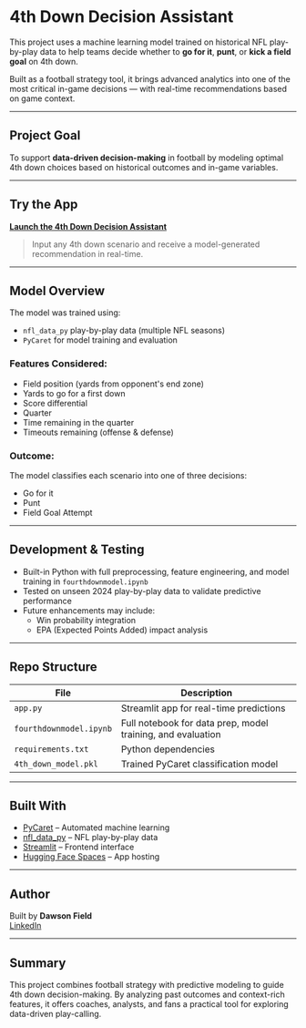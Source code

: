 # 4th Down Decision Assistant

This project uses a machine learning model trained on historical NFL play-by-play data to help teams decide whether to **go for it**, **punt**, or **kick a field goal** on 4th down.

Built as a football strategy tool, it brings advanced analytics into one of the most critical in-game decisions — with real-time recommendations based on game context.

---

## Project Goal

To support **data-driven decision-making** in football by modeling optimal 4th down choices based on historical outcomes and in-game variables.

---

## Try the App

[**Launch the 4th Down Decision Assistant**](https://dawsonfield-4th-down-decision-model.hf.space)  

> Input any 4th down scenario and receive a model-generated recommendation in real-time.

---

## Model Overview

The model was trained using:
- `nfl_data_py` play-by-play data (multiple NFL seasons)
- `PyCaret` for model training and evaluation

### Features Considered:
- Field position (yards from opponent's end zone)
- Yards to go for a first down
- Score differential
- Quarter
- Time remaining in the quarter
- Timeouts remaining (offense & defense)

### Outcome:
The model classifies each scenario into one of three decisions:
- Go for it
- Punt
- Field Goal Attempt

---

## Development & Testing

- Built-in Python with full preprocessing, feature engineering, and model training in `fourthdownmodel.ipynb`
- Tested on unseen 2024 play-by-play data to validate predictive performance
- Future enhancements may include:
  - Win probability integration
  - EPA (Expected Points Added) impact analysis

---

## Repo Structure

| File | Description |
|------|-------------|
| `app.py` | Streamlit app for real-time predictions |
| `fourthdownmodel.ipynb` | Full notebook for data prep, model training, and evaluation |
| `requirements.txt` | Python dependencies |
| `4th_down_model.pkl` | Trained PyCaret classification model |

---

## Built With

- [PyCaret](https://pycaret.org/) – Automated machine learning
- [nfl_data_py](https://github.com/nflverse/nfl_data_py) – NFL play-by-play data
- [Streamlit](https://streamlit.io/) – Frontend interface
- [Hugging Face Spaces](https://huggingface.co/spaces) – App hosting

---

## Author

Built by **Dawson Field**  
[LinkedIn](https://www.linkedin.com/in/dawson-field)  

---

## Summary

This project combines football strategy with predictive modeling to guide 4th down decision-making. By analyzing past outcomes and context-rich features, it offers coaches, analysts, and fans a practical tool for exploring data-driven play-calling.

